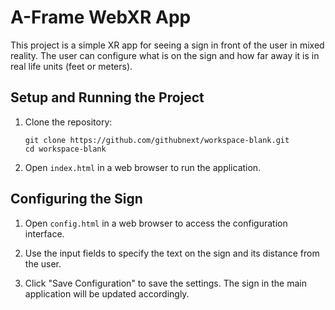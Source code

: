 # A-Frame WebXR App

This project is a simple XR app for seeing a sign in front of the user in mixed reality. The user can configure what is on the sign and how far away it is in real life units (feet or meters).

## Setup and Running the Project

1. Clone the repository:
    ```
    git clone https://github.com/githubnext/workspace-blank.git
    cd workspace-blank
    ```

2. Open `index.html` in a web browser to run the application.

## Configuring the Sign

1. Open `config.html` in a web browser to access the configuration interface.

2. Use the input fields to specify the text on the sign and its distance from the user.

3. Click "Save Configuration" to save the settings. The sign in the main application will be updated accordingly.
